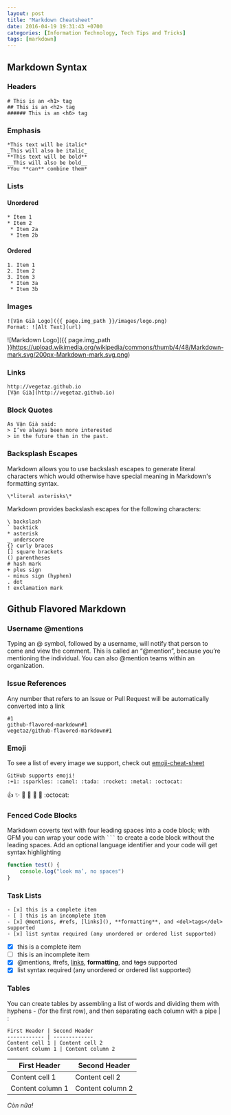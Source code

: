```yaml
---
layout: post
title: "Markdown Cheatsheet"
date: 2016-04-19 19:31:43 +0700
categories: [Information Technology, Tech Tips and Tricks]
tags: [markdown]
---
```


## Markdown Syntax

### Headers
```
# This is an <h1> tag
## This is an <h2> tag
###### This is an <h6> tag
```

### Emphasis
```
*This text will be italic*
_This will also be italic_
**This text will be bold**
__This will also be bold__
*You **can** combine them*
```

### Lists

#### Unordered
```
* Item 1
* Item 2
 * Item 2a
 * Item 2b
```

#### Ordered
```
1. Item 1
2. Item 2
3. Item 3
 * Item 3a
 * Item 3b
```

### Images
```
![Vận Già Logo]({{ page.img_path }}/images/logo.png)
Format: ![Alt Text](url)
```

![Markdown Logo]({{ page.img_path }}https://upload.wikimedia.org/wikipedia/commons/thumb/4/48/Markdown-mark.svg/200px-Markdown-mark.svg.png)

### Links
```
http://vegetaz.github.io
[Vận Già](http://vegetaz.github.io)
```

### Block Quotes
```
As Vận Già said:
> I’ve always been more interested
> in the future than in the past.
```

### Backsplash Escapes
Markdown allows you to use backslash escapes to generate literal characters which would otherwise have special meaning in Markdown's formatting syntax.
```
\*literal asterisks\*
```

Markdown provides backslash escapes for the following characters:
```
\ backslash
` backtick
* asterisk
_ underscore
{} curly braces
[] square brackets
() parentheses
# hash mark
+ plus sign
- minus sign (hyphen)
. dot
! exclamation mark
```

## Github Flavored Markdown

### Username @mentions
Typing an @ symbol, followed by a username, will notify that person to come and view the comment. This is called an “@mention”, because you’re mentioning the individual. You can also @mention teams within an organization.

### Issue References
Any number that refers to an Issue or Pull Request will be automatically converted into a link
```
#1
github-flavored-markdown#1
vegetaz/github-flavored-markdown#1
```

### Emoji

To see a list of every image we support, check out [emoji-cheat-sheet](https://www.webfx.com/tools/emoji-cheat-sheet/)
```
GitHub supports emoji!
:+1: :sparkles: :camel: :tada: :rocket: :metal: :octocat:
```

:+1: :sparkles: :camel: :tada: :rocket: :metal: :octocat:

### Fenced Code Blocks

Markdown coverts text with four leading spaces into a code block; with GFM you can wrap your code with ` ``` ` to create a code block without the leading spaces. Add an optional language identifier and your code will get syntax highlighting
```javascript
function test() {
	console.log("look ma’, no spaces")
}
```

### Task Lists
```
- [x] this is a complete item
- [ ] this is an incomplete item
- [x] @mentions, #refs, [links](), **formatting**, and <del>tags</del> supported
- [x] list syntax required (any unordered or ordered list supported)
```

- [x] this is a complete item
- [ ] this is an incomplete item
- [x] @mentions, #refs, [links](), **formatting**, and <del>tags</del> supported
- [x] list syntax required (any unordered or ordered list supported)

### Tables

You can create tables by assembling a list of words and dividing them with hyphens - (for the first row), and then separating each column with a pipe | :
```
First Header | Second Header
------------ | -------------
Content cell 1 | Content cell 2
Content column 1 | Content column 2
```

| First Header     | Second Header    |
| ---------------- | ---------------- |
| Content cell 1   | Content cell 2   |
| Content column 1 | Content column 2 |

_Còn nữa!_